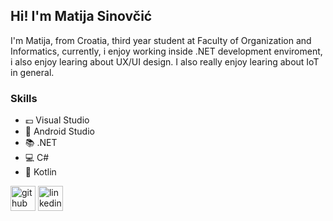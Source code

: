 ## Hi! I'm Matija Sinovčić
I'm Matija, from Croatia, third year student at Faculty of Organization and Informatics, currently, i enjoy working inside .NET development enviroment, i also enjoy learing about UX/UI design. I also really enjoy learing about IoT in general.

### Skills
* 💷 Visual Studio
* 📗 Android Studio
* 📚 .NET
* 💻 C#
* 📱 Kotlin
  




[<img src='https://cdn.jsdelivr.net/npm/simple-icons@3.0.1/icons/github.svg' alt='github' height='40'>](https://github.com/sinovcicmatija)  [<img src='https://cdn.jsdelivr.net/npm/simple-icons@3.0.1/icons/linkedin.svg' alt='linkedin' height='40'>](https://www.linkedin.com/in/matija-sinovčić/)  

